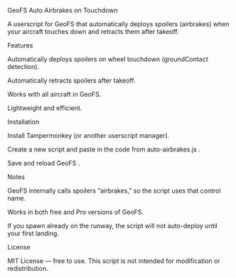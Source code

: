 
GeoFS Auto Airbrakes on Touchdown

A userscript for GeoFS
 that automatically deploys spoilers (airbrakes) when your aircraft touches down and retracts them after takeoff.

Features

Automatically deploys spoilers on wheel touchdown (groundContact detection).

Automatically retracts spoilers after takeoff.

Works with all aircraft in GeoFS.

Lightweight and efficient.

Installation

Install Tampermonkey
 (or another userscript manager).

Create a new script and paste in the code from auto-airbrakes.js
.

Save and reload GeoFS
.

Notes

GeoFS internally calls spoilers “airbrakes,” so the script uses that control name.

Works in both free and Pro versions of GeoFS.

If you spawn already on the runway, the script will not auto-deploy until your first landing.

License

MIT License — free to use. This script is not intended for modification or redistribution.
